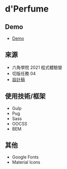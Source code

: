 # d'Perfume

## Demo
- [Demo](https://as60160.github.io/HexSchool-2021-04-d-Perfume/public/index.html)

## 來源
- 六角學院 2021 程式體驗營
- 切版任務 04
- [設計稿](https://xd.adobe.com/view/dc5ebe5c-3e56-4981-a010-158b5ded0e72-890d/grid)


## 使用技術/框架
- Gulp
- Pug
- Sass
- OOCSS
- BEM

## 其他
- Google Fonts
- Material Icons
